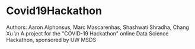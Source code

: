 # Covid19Hackathon
Authors: Aaron Alphonsus, Marc Mascarenhas, Shashwati Shradha, Chang Xu \n
A project for the "COVID-19 Hackathon" online Data Science Hackathon, sponsored by UW MSDS
